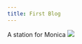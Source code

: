 ```yaml
---
title: First Blog
---
```



A station for Monica
![](https://media.giphy.com/media/vFKqnCdLPNOKc/giphy.gif)
